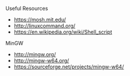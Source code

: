 
Useful Resources
* https://mosh.mit.edu/
* http://linuxcommand.org/
* https://en.wikipedia.org/wiki/Shell_script


MinGW
* http://mingw.org/
* http://mingw-w64.org/
* https://sourceforge.net/projects/mingw-w64/ 
